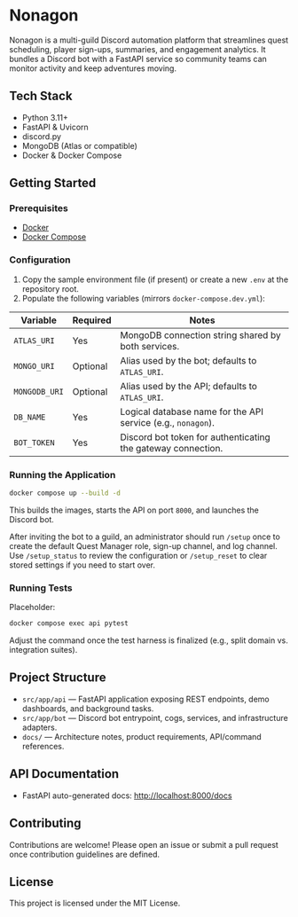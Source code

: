 # Nonagon

Nonagon is a multi-guild Discord automation platform that streamlines quest scheduling, player sign-ups, summaries, and engagement analytics. It bundles a Discord bot with a FastAPI service so community teams can monitor activity and keep adventures moving.

## Tech Stack

- Python 3.11+
- FastAPI & Uvicorn
- discord.py
- MongoDB (Atlas or compatible)
- Docker & Docker Compose

## Getting Started

### Prerequisites

- [Docker](https://docs.docker.com/get-docker/)
- [Docker Compose](https://docs.docker.com/compose/install/)

### Configuration

1. Copy the sample environment file (if present) or create a new `.env` at the repository root.
2. Populate the following variables (mirrors `docker-compose.dev.yml`):

| Variable | Required | Notes |
|----------|----------|-------|
| `ATLAS_URI` | Yes | MongoDB connection string shared by both services. |
| `MONGO_URI` | Optional | Alias used by the bot; defaults to `ATLAS_URI`. |
| `MONGODB_URI` | Optional | Alias used by the API; defaults to `ATLAS_URI`. |
| `DB_NAME` | Yes | Logical database name for the API service (e.g., `nonagon`). |
| `BOT_TOKEN` | Yes | Discord bot token for authenticating the gateway connection. |

### Running the Application

```bash
docker compose up --build -d
```

This builds the images, starts the API on port `8000`, and launches the Discord bot.

After inviting the bot to a guild, an administrator should run `/setup` once to create the default Quest Manager role, sign-up channel, and log channel. Use `/setup_status` to review the configuration or `/setup_reset` to clear stored settings if you need to start over.

### Running Tests

Placeholder:

```bash
docker compose exec api pytest
```

Adjust the command once the test harness is finalized (e.g., split domain vs. integration suites).

## Project Structure

- `src/app/api` — FastAPI application exposing REST endpoints, demo dashboards, and background tasks.
- `src/app/bot` — Discord bot entrypoint, cogs, services, and infrastructure adapters.
- `docs/` — Architecture notes, product requirements, API/command references.

## API Documentation

- FastAPI auto-generated docs: [http://localhost:8000/docs](http://localhost:8000/docs)

## Contributing

Contributions are welcome! Please open an issue or submit a pull request once contribution guidelines are defined.

## License

This project is licensed under the MIT License.
